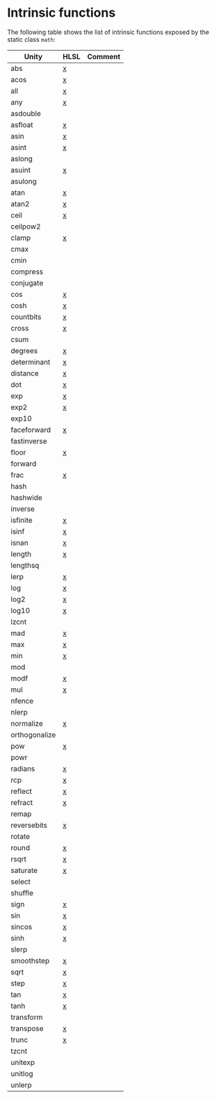 # Intrinsic functions

The following table shows the list of intrinsic functions exposed by the static class `math`:


|Unity           | HLSL | Comment
|--------------- | ---- | ---------------------------------------
|abs             | [x](https://docs.microsoft.com/en-us/windows/desktop/direct3dhlsl/dx-graphics-hlsl-abs) |
|acos            | [x](https://docs.microsoft.com/en-us/windows/desktop/direct3dhlsl/dx-graphics-hlsl-acos) |
|all             | [x](https://docs.microsoft.com/en-us/windows/desktop/direct3dhlsl/dx-graphics-hlsl-all) |
|any             | [x](https://docs.microsoft.com/en-us/windows/desktop/direct3dhlsl/dx-graphics-hlsl-any) |
|asdouble        |   |
|asfloat         | [x](https://docs.microsoft.com/en-us/windows/desktop/direct3dhlsl/dx-graphics-hlsl-asfloat) |
|asin            | [x](https://docs.microsoft.com/en-us/windows/desktop/direct3dhlsl/dx-graphics-hlsl-asin) |
|asint           | [x](https://docs.microsoft.com/en-us/windows/desktop/direct3dhlsl/dx-graphics-hlsl-asint) |
|aslong          |   |
|asuint          | [x](https://docs.microsoft.com/en-us/windows/desktop/direct3dhlsl/dx-graphics-hlsl-asuint) |
|asulong         |   |
|atan            | [x](https://docs.microsoft.com/en-us/windows/desktop/direct3dhlsl/dx-graphics-hlsl-atan) |
|atan2           | [x](https://docs.microsoft.com/en-us/windows/desktop/direct3dhlsl/dx-graphics-hlsl-atan2) |
|ceil            | [x](https://docs.microsoft.com/en-us/windows/desktop/direct3dhlsl/dx-graphics-hlsl-ceil) |
|ceilpow2        |   |
|clamp           | [x](https://docs.microsoft.com/en-us/windows/desktop/direct3dhlsl/dx-graphics-hlsl-clamp) |
|cmax            |   |
|cmin            |   |
|compress        |   |
|conjugate       |   |
|cos             | [x](https://docs.microsoft.com/en-us/windows/desktop/direct3dhlsl/dx-graphics-hlsl-cos) |
|cosh            | [x](https://docs.microsoft.com/en-us/windows/desktop/direct3dhlsl/dx-graphics-hlsl-cosh) |
|countbits       | [x](https://docs.microsoft.com/en-us/windows/desktop/direct3dhlsl/dx-graphics-hlsl-countbits) |
|cross           | [x](https://docs.microsoft.com/en-us/windows/desktop/direct3dhlsl/dx-graphics-hlsl-cross) |
|csum            |   |
|degrees         | [x](https://docs.microsoft.com/en-us/windows/desktop/direct3dhlsl/dx-graphics-hlsl-degrees) |
|determinant     | [x](https://docs.microsoft.com/en-us/windows/desktop/direct3dhlsl/dx-graphics-hlsl-determinant) |
|distance        | [x](https://docs.microsoft.com/en-us/windows/desktop/direct3dhlsl/dx-graphics-hlsl-distance) |
|dot             | [x](https://docs.microsoft.com/en-us/windows/desktop/direct3dhlsl/dx-graphics-hlsl-dot) |
|exp             | [x](https://docs.microsoft.com/en-us/windows/desktop/direct3dhlsl/dx-graphics-hlsl-exp) |
|exp2            | [x](https://docs.microsoft.com/en-us/windows/desktop/direct3dhlsl/dx-graphics-hlsl-exp2) |
|exp10           |   |
|faceforward     | [x](https://docs.microsoft.com/en-us/windows/desktop/direct3dhlsl/dx-graphics-hlsl-faceforward) |
|fastinverse     |   |
|floor           | [x](https://docs.microsoft.com/en-us/windows/desktop/direct3dhlsl/dx-graphics-hlsl-floor) |
|forward         |   |
|frac            | [x](https://docs.microsoft.com/en-us/windows/desktop/direct3dhlsl/dx-graphics-hlsl-frac) |
|hash            |   |
|hashwide        |   |
|inverse         |   |
|isfinite        | [x](https://docs.microsoft.com/en-us/windows/desktop/direct3dhlsl/dx-graphics-hlsl-isfinite) |
|isinf           | [x](https://docs.microsoft.com/en-us/windows/desktop/direct3dhlsl/dx-graphics-hlsl-isinf) |
|isnan           | [x](https://docs.microsoft.com/en-us/windows/desktop/direct3dhlsl/dx-graphics-hlsl-isnan) |
|length          | [x](https://docs.microsoft.com/en-us/windows/desktop/direct3dhlsl/dx-graphics-hlsl-length) |
|lengthsq        |   |
|lerp            | [x](https://docs.microsoft.com/en-us/windows/desktop/direct3dhlsl/dx-graphics-hlsl-lerp) |
|log             | [x](https://docs.microsoft.com/en-us/windows/desktop/direct3dhlsl/dx-graphics-hlsl-log) |
|log2            | [x](https://docs.microsoft.com/en-us/windows/desktop/direct3dhlsl/dx-graphics-hlsl-log2) |
|log10           | [x](https://docs.microsoft.com/en-us/windows/desktop/direct3dhlsl/dx-graphics-hlsl-log10) |
|lzcnt           |   |
|mad             | [x](https://docs.microsoft.com/en-us/windows/desktop/direct3dhlsl/dx-graphics-hlsl-mad) |
|max             | [x](https://docs.microsoft.com/en-us/windows/desktop/direct3dhlsl/dx-graphics-hlsl-max) |
|min             | [x](https://docs.microsoft.com/en-us/windows/desktop/direct3dhlsl/dx-graphics-hlsl-min) |
|mod             |   |
|modf            | [x](https://docs.microsoft.com/en-us/windows/desktop/direct3dhlsl/dx-graphics-hlsl-modf) |
|mul             | [x](https://docs.microsoft.com/en-us/windows/desktop/direct3dhlsl/dx-graphics-hlsl-mul) |
|nfence          |   |
|nlerp           |   |
|normalize       | [x](https://docs.microsoft.com/en-us/windows/desktop/direct3dhlsl/dx-graphics-hlsl-normalize) |
|orthogonalize   |   |
|pow             | [x](https://docs.microsoft.com/en-us/windows/desktop/direct3dhlsl/dx-graphics-hlsl-pow) |
|powr            |   |
|radians         | [x](https://docs.microsoft.com/en-us/windows/desktop/direct3dhlsl/dx-graphics-hlsl-radians) |
|rcp             | [x](https://docs.microsoft.com/en-us/windows/desktop/direct3dhlsl/dx-graphics-hlsl-rcp) |
|reflect         | [x](https://docs.microsoft.com/en-us/windows/desktop/direct3dhlsl/dx-graphics-hlsl-reflect) |
|refract         | [x](https://docs.microsoft.com/en-us/windows/desktop/direct3dhlsl/dx-graphics-hlsl-refract) |
|remap           |   |
|reversebits     | [x](https://docs.microsoft.com/en-us/windows/desktop/direct3dhlsl/dx-graphics-hlsl-reversebits) |
|rotate          |   |
|round           | [x](https://docs.microsoft.com/en-us/windows/desktop/direct3dhlsl/dx-graphics-hlsl-round) |
|rsqrt           | [x](https://docs.microsoft.com/en-us/windows/desktop/direct3dhlsl/dx-graphics-hlsl-rsqrt) |
|saturate        | [x](https://docs.microsoft.com/en-us/windows/desktop/direct3dhlsl/dx-graphics-hlsl-saturate) |
|select          |   |
|shuffle         |   |
|sign            | [x](https://docs.microsoft.com/en-us/windows/desktop/direct3dhlsl/dx-graphics-hlsl-sign) |
|sin             | [x](https://docs.microsoft.com/en-us/windows/desktop/direct3dhlsl/dx-graphics-hlsl-sin) |
|sincos          | [x](https://docs.microsoft.com/en-us/windows/desktop/direct3dhlsl/dx-graphics-hlsl-sincos) |
|sinh            | [x](https://docs.microsoft.com/en-us/windows/desktop/direct3dhlsl/dx-graphics-hlsl-sinh) |
|slerp           |   |
|smoothstep      | [x](https://docs.microsoft.com/en-us/windows/desktop/direct3dhlsl/dx-graphics-hlsl-smoothstep) |
|sqrt            | [x](https://docs.microsoft.com/en-us/windows/desktop/direct3dhlsl/dx-graphics-hlsl-sqrt) |
|step            | [x](https://docs.microsoft.com/en-us/windows/desktop/direct3dhlsl/dx-graphics-hlsl-step) |
|tan             | [x](https://docs.microsoft.com/en-us/windows/desktop/direct3dhlsl/dx-graphics-hlsl-tan) |
|tanh            | [x](https://docs.microsoft.com/en-us/windows/desktop/direct3dhlsl/dx-graphics-hlsl-tanh) |
|transform       |   |
|transpose       | [x](https://docs.microsoft.com/en-us/windows/desktop/direct3dhlsl/dx-graphics-hlsl-transpose) |
|trunc           | [x](https://docs.microsoft.com/en-us/windows/desktop/direct3dhlsl/dx-graphics-hlsl-trunc) |
|tzcnt           |   |
|unitexp         |   |
|unitlog         |   |
|unlerp          |   |